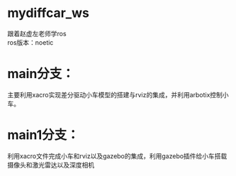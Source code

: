 # mydiffcar_ws  
跟着赵虚左老师学ros  
ros版本：noetic  
# main分支：  
主要利用xacro实现差分驱动小车模型的搭建与rviz的集成，并利用arbotix控制小车。  

# main1分支：  
利用xacro文件完成小车和rviz以及gazebo的集成，利用gazebo插件给小车搭载摄像头和激光雷达以及深度相机  
